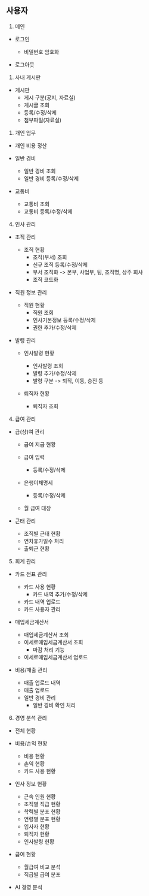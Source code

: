   
## 사용자
1. 메인 
   
- 로그인
  - 비밀번호 암호화
  
- 로그아웃

1. 사내 게시판
   
- 게시판
  - 게시 구분(공지, 자료실)
  - 게시글 조회
  - 등록/수정/삭제
  - 첨부파일(자료실)

1. 개인 업무
  - 개인 비용 정산
  
  - 일반 경비
    - 일반 경비 조회
    - 일반 경비 등록/수정/삭제  
  
  - 교통비
    - 교통비 조회
    - 교통비 등록/수정/삭제
  
4. 인사 관리

- 조직 관리
  - 조직 현황
    - 조직(부서) 조회
    - 신규 조직 등록/수정/삭제
    - 부서 조직화 -> 본부, 사업부, 팀, 조직명, 상주 회사
    - 조직 코드화
  
- 직원 정보 관리
  - 직원 현황
    - 직원 조회
    - 인사기본정보 등록/수정/삭제
    - 권한 추가/수정/삭제

- 발령 관리
  - 인사발령 현황
    - 인사발령 조회
    - 발령 추가/수정/삭제
    - 발령 구분 -> 퇴직, 이동, 승진 등
  
  - 퇴직자 현황
    - 퇴직자 조회

4. 급여 관리

- 급(상)여 관리
  - 급여 지급 현황

  - 급여 입력
    - 등록/수정/삭제
  
  - 은행이체명세
    - 등록/수정/삭제
  
  - 월 급여 대장
  
- 근태 관리
  - 조직별 근태 현황
  - 연차휴가일수 처리
  - 출퇴근 현황
  
5. 회계 관리
  - 카드 전표 관리
    - 카드 사용 현황
      - 카드 내역 추가/수정/삭제
    - 카드 내역 업로드
    - 카드 사용자 관리
  
  - 매입세금계산서
    - 매입세금계산서 조회
    - 이세로매입세금계산서 조회
      - 마감 처리 기능
    - 이세로매입세금계산서 업로드
  
  - 비용/매출 관리
    - 매출 업로드 내역
    - 매출 업로드
    - 일반 경비 관리
      - 일반 경비 확인 처리
  

6. 경영 분석 관리
  - 전체 현황
  - 비용/손익 현황
    - 비용 현황
    - 손익 현황
    - 카드 사용 현황  
  
  - 인사 정보 현황
    - 근속 인원 현황
    - 조직별 직급 현황
    - 학력별 분포 현황
    - 연령별 분포 현황
    - 입사자 현황
    - 퇴직자 현황
    - 인사발령 현황
  
  - 급여 현황
    - 월급여 비교 분석
    - 직급별 급여 분포

  - AI 경영 분석
